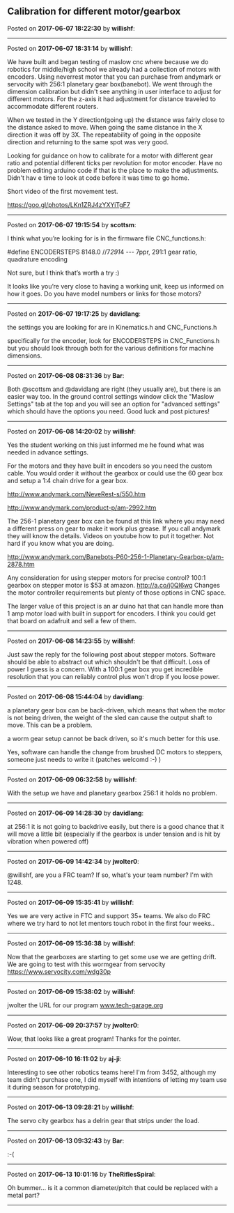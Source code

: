 ## Calibration for different motor/gearbox
Posted on **2017-06-07 18:22:30** by **willishf**:



---

Posted on **2017-06-07 18:31:14** by **willishf**:

We have  built and began testing of maslow cnc where because we do robotics for middle/high school we already had a collection of motors with encoders. Using neverrest motor that you can purchase from andymark or servocity with 256:1 planetary gear box(banebot). We went through the dimension calibration but didn't see anything in user interface to adjust for different motors. For the z-axis it had adjustment for distance traveled to accommodate different routers. 



When we tested in the Y direction(going up) the distance was fairly close to the distance asked to move. When going the same distance in the X direction it was off by 3X. The repeatability of going in the opposite direction and returning to the same spot was very good. 



Looking for guidance on how to calibrate for a motor with different gear ratio and potential different ticks per revolution for motor encoder. Have no problem editing arduino code if that is the place to make the adjustments. Didn't hav e time to look at code before it was time to go home. 



Short video of the first movement test. 



https://goo.gl/photos/LKn1ZRJ4zYXYiTgF7

---

Posted on **2017-06-07 19:15:54** by **scottsm**:

I think what you’re looking for is in the firmware file CNC_functions.h:



#define ENCODERSTEPS   8148.0 //7*291*4 --- 7ppr, 291:1 gear ratio, quadrature encoding



Not sure, but I think that’s worth a try :)



It looks like you’re very close to having a working unit, keep us informed on how it goes. Do you have model numbers or links for those motors?

---

Posted on **2017-06-07 19:17:25** by **davidlang**:

the settings you are looking for are in Kinematics.h and CNC_Functions.h



specifically for the encoder, look for ENCODERSTEPS in CNC_Functions.h but you should look through both for the various definitions for machine dimensions.

---

Posted on **2017-06-08 08:31:36** by **Bar**:

Both @scottsm and @davidlang are right (they usually are), but there is an easier way too. In the ground control settings window click the "Maslow Settings" tab at the top and you will see an option for "advanced settings" which should have the options you need. Good luck and post pictures!

---

Posted on **2017-06-08 14:20:02** by **willishf**:

Yes the student working on this just informed me he found what was needed in advance settings.



For the motors and they have built in encoders so you need the custom cable. You would order it without the gearbox or could use the 60 gear box and setup a 1:4 chain drive for a gear box. 



http://www.andymark.com/NeveRest-s/550.htm



http://www.andymark.com/product-p/am-2992.htm



The 256-1 planetary gear box can be found at this link where you may need a different press on gear to make it work plus grease. If you call andymark they will know the details. Videos on youtube how to put it together. Not hard if you know what you are doing. 



http://www.andymark.com/Banebots-P60-256-1-Planetary-Gearbox-p/am-2878.htm



Any consideration for using stepper motors for precise control?  100:1 gearbox on stepper motor is $53 at amazon. http://a.co/j0Ql6wq Changes the motor controller requirements but plenty of those options in CNC space. 



The larger value of this project is an ar duino hat that can handle more than 1 amp motor load with built in support for encoders. I think you could get that board on adafruit and sell a few of them.

---

Posted on **2017-06-08 14:23:55** by **willishf**:

Just saw the reply for the following post about stepper motors. Software should be able to abstract out which shouldn't be that difficult. Loss of power I guess is a concern. With a 100:1 gear box you get incredible resolution that you can reliably control plus won't drop if you loose power.

---

Posted on **2017-06-08 15:44:04** by **davidlang**:

a planetary gear box can be back-driven, which means that when the motor is not being driven, the weight of the sled can cause the output shaft to move. This can be a problem.



a worm gear setup cannot be back driven, so it's much better for this use.



Yes, software can handle the change from brushed DC motors to steppers, someone just needs to write it  (patches welcomd :-) )

---

Posted on **2017-06-09 06:32:58** by **willishf**:

With the setup we have and planetary gearbox 256:1 it holds no problem.

---

Posted on **2017-06-09 14:28:30** by **davidlang**:

at 256:1 it is not going to backdrive easily, but there is a good chance that it will move a little bit (especially if the gearbox is under tension and is hit by vibration when powered off)

---

Posted on **2017-06-09 14:42:34** by **jwolter0**:

@willshf, are you a FRC team?  If so, what's your team number?  I'm with 1248.

---

Posted on **2017-06-09 15:35:41** by **willishf**:

Yes we are very active in FTC and support 35+ teams. We also do FRC where we try hard to not let mentors touch robot in the first four weeks..

---

Posted on **2017-06-09 15:36:38** by **willishf**:

Now that the gearboxes are starting to get some use we are getting drift. We are going to test with this wormgear from servocity https://www.servocity.com/wdg30p

---

Posted on **2017-06-09 15:38:02** by **willishf**:

jwolter the URL for our program www.tech-garage.org

---

Posted on **2017-06-09 20:37:57** by **jwolter0**:

Wow, that looks like a great program!  Thanks for the pointer.

---

Posted on **2017-06-10 16:11:02** by **aj-ji**:

Interesting to see other robotics teams here! I'm from 3452, although my team didn't purchase one, I did myself with intentions of letting my team use it during season for prototyping.

---

Posted on **2017-06-13 09:28:21** by **willishf**:

The servo city gearbox has a delrin gear that strips under the load.

---

Posted on **2017-06-13 09:32:43** by **Bar**:

:-(

---

Posted on **2017-06-13 10:01:16** by **TheRiflesSpiral**:

Oh bummer... is it a common diameter/pitch that could be replaced with a metal part?

---


